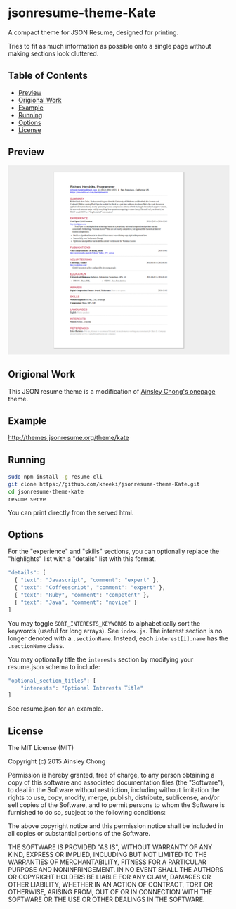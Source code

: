 # jsonresume-theme-Kate
A compact theme for JSON Resume, designed for printing.

Tries to fit as much information as possible onto a single page without making sections look cluttered.

## Table of Contents

* [Preview](#preview)
* [Origional Work](#origional-work)
* [Example](#example)
* [Running](#running)
* [Options](#options)
* [License](#license)

## Preview
![Preview](preview.png)

## Origional Work
This JSON resume theme is a modification of [Ainsley Chong's onepage](https://github.com/ainsleyc/jsonresume-theme-onepage) theme.

## Example
http://themes.jsonresume.org/theme/kate

## Running

```sh
sudo npm install -g resume-cli
git clone https://github.com/kneeki/jsonresume-theme-Kate.git
cd jsonresume-theme-kate
resume serve
```
You can print directly from the served html.

## Options

For the "experience" and "skills" sections, you can optionally replace the "highlights" list with a "details" list with this format.

```js
"details": [
  { "text": "Javascript", "comment": "expert" },
  { "text": "Coffeescript", "comment": "expert" },
  { "text": "Ruby", "comment": "competent" },
  { "text": "Java", "comment": "novice" }
]
```

You may toggle `SORT_INTERESTS_KEYWORDS` to alphabetically sort the keywords (useful for long arrays). See `index.js`. The interest section is no longer denoted with a `.sectionName`. Instead, each `interest[i].name` has the `.sectionName` class.

You may optionally title the `interests` section by modifying your resume.json schema to include:
```js
"optional_section_titles": [
    "interests": "Optional Interests Title"
]
```
See resume.json for an example.

## License
The MIT License (MIT)

Copyright (c) 2015 Ainsley Chong

Permission is hereby granted, free of charge, to any person obtaining a copy
of this software and associated documentation files (the "Software"), to deal
in the Software without restriction, including without limitation the rights
to use, copy, modify, merge, publish, distribute, sublicense, and/or sell
copies of the Software, and to permit persons to whom the Software is
furnished to do so, subject to the following conditions:

The above copyright notice and this permission notice shall be included in all
copies or substantial portions of the Software.

THE SOFTWARE IS PROVIDED "AS IS", WITHOUT WARRANTY OF ANY KIND, EXPRESS OR
IMPLIED, INCLUDING BUT NOT LIMITED TO THE WARRANTIES OF MERCHANTABILITY,
FITNESS FOR A PARTICULAR PURPOSE AND NONINFRINGEMENT. IN NO EVENT SHALL THE
AUTHORS OR COPYRIGHT HOLDERS BE LIABLE FOR ANY CLAIM, DAMAGES OR OTHER
LIABILITY, WHETHER IN AN ACTION OF CONTRACT, TORT OR OTHERWISE, ARISING FROM,
OUT OF OR IN CONNECTION WITH THE SOFTWARE OR THE USE OR OTHER DEALINGS IN THE
SOFTWARE.
